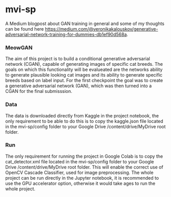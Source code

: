 # mvi-sp
A Medium blogpost about GAN training in general and some of my thoughts can be found here https://medium.com/@veronikakalouskov/generative-adversarial-network-training-for-dummies-db1ef90d568a.

### MeowGAN
The aim of this project is to build a conditional generative adversarial network (CGAN), capable of generating images of specific cat breeds. The goals on which this functionality will be evalueated are the networks ability to generate plausible looking cat images and its ability to generate specific breeds based on label input. For the first checkpoint the goal was to create a generative adversarial network (GAN), which was then turned into a CGAN for the final submisssion. 

### Data
The data is downloaded directly from Kaggle in the project notebook, the only requirement to be able to do this is to copy the kaggle.json file located in the mvi-sp/config folder to your Google Drive /content/drive/MyDrive root folder.

### Run
The only requirement for running the project in Google Colab is to copy the cat_detector.xml file located in the mvi-sp/config folder to your Google Drive /content/drive/MyDrive root folder. This will enable the correct use of OpenCV Cascade Classifier, used for image preprocessing. The whole project can be run directly in the Jupyter notebook, it is recommended to use the GPU accelerator option, otherwise it would take ages to run the whole project.